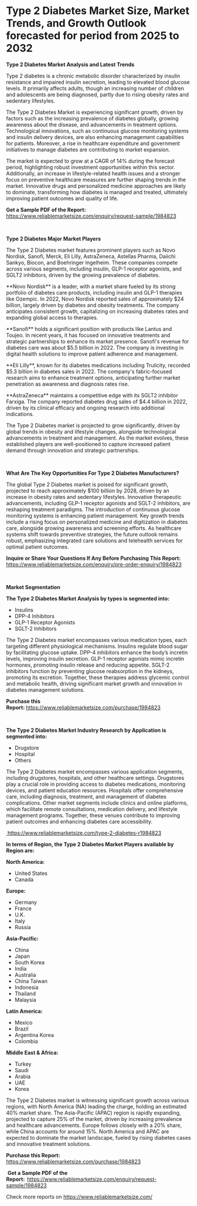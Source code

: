 <p><h1>Type 2 Diabetes Market Size, Market Trends, and Growth Outlook forecasted for period from 2025 to 2032</h1></p><p><strong>Type 2 Diabetes Market Analysis and Latest Trends</strong></p>
<p><p>Type 2 diabetes is a chronic metabolic disorder characterized by insulin resistance and impaired insulin secretion, leading to elevated blood glucose levels. It primarily affects adults, though an increasing number of children and adolescents are being diagnosed, partly due to rising obesity rates and sedentary lifestyles.</p><p>The Type 2 Diabetes Market is experiencing significant growth, driven by factors such as the increasing prevalence of diabetes globally, growing awareness about the disease, and advancements in treatment options. Technological innovations, such as continuous glucose monitoring systems and insulin delivery devices, are also enhancing management capabilities for patients. Moreover, a rise in healthcare expenditure and government initiatives to manage diabetes are contributing to market expansion.</p><p>The market is expected to grow at a CAGR of 14% during the forecast period, highlighting robust investment opportunities within this sector. Additionally, an increase in lifestyle-related health issues and a stronger focus on preventive healthcare measures are further shaping trends in the market. Innovative drugs and personalized medicine approaches are likely to dominate, transforming how diabetes is managed and treated, ultimately improving patient outcomes and quality of life.</p></p>
<p><strong>Get a Sample PDF of the Report:&nbsp;</strong> <a href="https://www.reliablemarketsize.com/enquiry/request-sample/1984823?utm_campaign=3194&utm_medium=2&utm_source=Github&utm_content=ia&utm_term=08032025&utm_id=type-2-diabetes">https://www.reliablemarketsize.com/enquiry/request-sample/1984823</a></p>
<p>&nbsp;</p>
<p><strong>Type 2 Diabetes Major Market Players</strong></p>
<p><p>The Type 2 Diabetes market features prominent players such as Novo Nordisk, Sanofi, Merck, Eli Lilly, AstraZeneca, Astellas Pharma, Daiichi Sankyo, Biocon, and Boehringer Ingelheim. These companies compete across various segments, including insulin, GLP-1 receptor agonists, and SGLT2 inhibitors, driven by the growing prevalence of diabetes.</p><p>**Novo Nordisk** is a leader, with a market share fueled by its strong portfolio of diabetes care products, including insulin and GLP-1 therapies like Ozempic. In 2022, Novo Nordisk reported sales of approximately $24 billion, largely driven by diabetes and obesity treatments. The company anticipates consistent growth, capitalizing on increasing diabetes rates and expanding global access to therapies.</p><p>**Sanofi** holds a significant position with products like Lantus and Toujeo. In recent years, it has focused on innovative treatments and strategic partnerships to enhance its market presence. Sanofi's revenue for diabetes care was about $5.5 billion in 2022. The company is investing in digital health solutions to improve patient adherence and management.</p><p>**Eli Lilly**, known for its diabetes medications including Trulicity, recorded $5.3 billion in diabetes sales in 2022. The company's fabric-focused research aims to enhance treatment options, anticipating further market penetration as awareness and diagnosis rates rise.</p><p>**AstraZeneca** maintains a competitive edge with its SGLT2 inhibitor Farxiga. The company reported diabetes drug sales of $4.4 billion in 2022, driven by its clinical efficacy and ongoing research into additional indications. </p><p>The Type 2 Diabetes market is projected to grow significantly, driven by global trends in obesity and lifestyle changes, alongside technological advancements in treatment and management. As the market evolves, these established players are well-positioned to capture increased patient demand through innovation and strategic partnerships.</p></p>
<p>&nbsp;</p>
<p><strong>What Are The Key Opportunities For Type 2 Diabetes Manufacturers?</strong></p>
<p><p>The global Type 2 Diabetes market is poised for significant growth, projected to reach approximately $100 billion by 2028, driven by an increase in obesity rates and sedentary lifestyles. Innovative therapeutic advancements, including GLP-1 receptor agonists and SGLT-2 inhibitors, are reshaping treatment paradigms. The introduction of continuous glucose monitoring systems is enhancing patient management. Key growth trends include a rising focus on personalized medicine and digitization in diabetes care, alongside growing awareness and screening efforts. As healthcare systems shift towards preventive strategies, the future outlook remains robust, emphasizing integrated care solutions and telehealth services for optimal patient outcomes.</p></p>
<p><strong>Inquire or Share Your Questions If Any Before Purchasing This Report:</strong> <a href="https://www.reliablemarketsize.com/enquiry/pre-order-enquiry/1984823?utm_campaign=3194&utm_medium=2&utm_source=Github&utm_content=ia&utm_term=08032025&utm_id=type-2-diabetes">https://www.reliablemarketsize.com/enquiry/pre-order-enquiry/1984823</a></p>
<p>&nbsp;</p>
<p><strong>Market Segmentation</strong></p>
<p><strong>The Type 2 Diabetes Market Analysis by types is segmented into:</strong></p>
<p><ul><li>Insulins</li><li>DPP-4 Inhibitors</li><li>GLP-1 Receptor Agonists</li><li>SGLT-2 Inhibitors</li></ul></p>
<p><p>The Type 2 Diabetes market encompasses various medication types, each targeting different physiological mechanisms. Insulins regulate blood sugar by facilitating glucose uptake. DPP-4 inhibitors enhance the body’s incretin levels, improving insulin secretion. GLP-1 receptor agonists mimic incretin hormones, promoting insulin release and reducing appetite. SGLT-2 inhibitors function by preventing glucose reabsorption in the kidneys, promoting its excretion. Together, these therapies address glycemic control and metabolic health, driving significant market growth and innovation in diabetes management solutions.</p></p>
<p><strong>Purchase this Report:&nbsp;</strong><a href="https://www.reliablemarketsize.com/purchase/1984823?utm_campaign=3194&utm_medium=2&utm_source=Github&utm_content=ia&utm_term=08032025&utm_id=type-2-diabetes">https://www.reliablemarketsize.com/purchase/1984823</a></p>
<p>&nbsp;</p>
<p><strong>The Type 2 Diabetes Market Industry Research by Application is segmented into:</strong></p>
<p><ul><li>Drugstore</li><li>Hospital</li><li>Others</li></ul></p>
<p><p>The Type 2 Diabetes market encompasses various application segments, including drugstores, hospitals, and other healthcare settings. Drugstores play a crucial role in providing access to diabetes medications, monitoring devices, and patient education resources. Hospitals offer comprehensive care, including diagnosis, treatment, and management of diabetes complications. Other market segments include clinics and online platforms, which facilitate remote consultations, medication delivery, and lifestyle management programs. Together, these venues contribute to improving patient outcomes and enhancing diabetes care accessibility.</p></p>
<p><a href="https://www.reliablemarketsize.com/type-2-diabetes-r1984823?utm_campaign=3194&utm_medium=2&utm_source=Github&utm_content=ia&utm_term=08032025&utm_id=type-2-diabetes">&nbsp;https://www.reliablemarketsize.com/type-2-diabetes-r1984823</a></p>
<p><strong>In terms of Region, the Type 2 Diabetes Market Players available by Region are:</strong></p>
<p>
    <p> <strong> North America: </strong>
        <ul>
            <li>United States</li>
            <li>Canada</li>
        </ul>
        </p> 
    <p> <strong> Europe: </strong>
        <ul>
            <li>Germany</li>
            <li>France</li>
            <li>U.K.</li>
            <li>Italy</li>
            <li>Russia</li>
        </ul>
        </p> 
    <p> <strong> Asia-Pacific: </strong>
        <ul>
            <li>China</li>
            <li>Japan</li>
            <li>South Korea</li>
            <li>India</li>
            <li>Australia</li>
            <li>China Taiwan</li>
            <li>Indonesia</li>
            <li>Thailand</li>
            <li>Malaysia</li>
        </ul>
        </p> 
    <p> <strong> Latin America: </strong>
        <ul>
            <li>Mexico</li>
            <li>Brazil</li>
            <li>Argentina Korea</li>
            <li>Colombia</li>
        </ul>
        </p> 
    <p> <strong> Middle East & Africa: </strong>
        <ul>
            <li>Turkey</li>
            <li>Saudi</li>
            <li>Arabia</li>
            <li>UAE</li>
            <li>Korea</li>
        </ul>
    </p>
    </p>
<p><p>The Type 2 Diabetes market is witnessing significant growth across various regions, with North America (NA) leading the charge, holding an estimated 40% market share. The Asia-Pacific (APAC) region is rapidly expanding, projected to capture 25% of the market, driven by increasing prevalence and healthcare advancements. Europe follows closely with a 20% share, while China accounts for around 15%. North America and APAC are expected to dominate the market landscape, fueled by rising diabetes cases and innovative treatment solutions.</p></p>
<p><strong>Purchase this Report: </strong><a href="https://www.reliablemarketsize.com/purchase/1984823?utm_campaign=3194&utm_medium=2&utm_source=Github&utm_content=ia&utm_term=08032025&utm_id=type-2-diabetes">https://www.reliablemarketsize.com/purchase/1984823</a></p>
<p>&nbsp;<strong>Get a Sample PDF of the Report:&nbsp;&nbsp;</strong><a href="https://www.reliablemarketsize.com/enquiry/request-sample/1984823?utm_campaign=3194&utm_medium=2&utm_source=Github&utm_content=ia&utm_term=08032025&utm_id=type-2-diabetes">https://www.reliablemarketsize.com/enquiry/request-sample/1984823</a></p>
<p><strong></strong></p>
<p>Check more reports on <a href="https://www.reliablemarketsize.com/?utm_campaign=3194&utm_medium=2&utm_source=Github&utm_content=ia&utm_term=08032025&utm_id=type-2-diabetes">https://www.reliablemarketsize.com/</a></p>